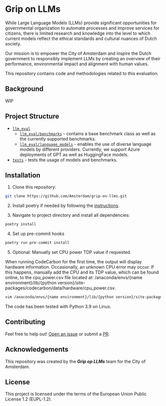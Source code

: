 # Grip on LLMs


While Large Language Models (LLMs) provide significant opportunities
for governmental organization to automate processes and improve services for citizens,
there is limited research and knowledge into the level to which
current models reflect the ethical standards and cultural nuances of Dutch society.

Our mission is to empower the City of Amsterdam and inspire the Dutch government
to responsibly implement LLMs by creating an overview of their
performance, environmental impact and alignment with human values.

This repository contains code and methodologies related to this evaluation.

## Background
WIP


## Project Structure

* [`llm_eval`](./llm_eval)
  * [`llm_eval/benchmarks`](./llm_eval/benchmarks) - 
    contains a base benchmark class as well as the currently supported benchmarks.
  * [`llm_eval/language_models`](./llm_eval/language_models) - 
    enables the use of diverse language models by different providers.
    Currently, we support Azure deployments of GPT as well as HuggingFace models.
* [`tests`](./tests) - tests the usage of models and benchmarks.

## Installation

1) Clone this repository:

```bash
git clone https://github.com/Amsterdam/grip-on-llms.git
```

2) Install poetry if needed by following the [instructions](https://python-poetry.org/docs/).

3) Navigate to project directory and install all dependencies:

```bash
poetry install
```
4) Set up pre-commit hooks
```bash
poetry run pre-commit install
```

5) Optional: Manually set CPU power TDP value if requested.

When running CodeCarbon for the first time, the output will display hardware information. Occasionally, an unknown CPU error may occur. If this happens, manually add the CPU and its TDP value, which can be found online, to the cpu_power.csv file located at: /anaconda/envs/{name environment}/lib/{python version}/site-packages/codecarbon/data/hardware/cpu_power.csv.

```bash
vim /anaconda/envs/{name environment}/lib/{python version}/site-packages/codecarbon/data/hardware/cpu_power.csv
```

The code has been tested with Python 3.9 on Linux.

## Contributing

Feel free to help out! [Open an issue](https://github.com/Amsterdam/grip-on-llms/issues) or submit a [PR](https://github.com/Amsterdam/grip-on-llms/pulls).


## Acknowledgements

This repository was created by the **_Grip op LLMs_** team for the City of Amsterdam.


## License 

This project is licensed under the terms of the European Union Public License 1.2 (EUPL-1.2).
